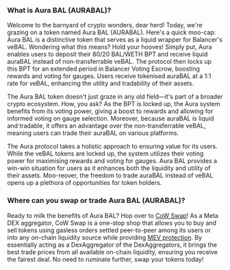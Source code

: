 <h3>What is Aura BAL (AURABAL)?</h3>

<p>Welcome to the barnyard of crypto wonders, dear herd! Today, we're grazing on a token named Aura BAL (AURABAL). Here's a quick moo-cap: Aura BAL is a distinctive token that serves as a liquid wrapper for Balancer's veBAL. Wondering what this means? Hold your hooves! Simply put, Aura enables users to deposit their 80/20 BAL/WETH BPT and receive liquid auraBAL instead of non-transferrable veBAL. The protocol then locks up this BPT for an extended period in Balancer Voting Escrow, boosting rewards and voting for gauges. Users receive tokenised auraBAL at a 1:1 rate for veBAL, enhancing the utility and tradability of their assets.</p>

<p>The Aura BAL token doesn't just graze in any old field—it's part of a broader crypto ecosystem. How, you ask? As the BPT is locked up, the Aura system benefits from its voting power, giving a boost to rewards and allowing for informed voting on gauge selection. Moreover, because auraBAL is liquid and tradable, it offers an advantage over the non-transferrable veBAL, meaning users can trade their auraBAL on various platforms.</p>

<p>The Aura protocol takes a holistic approach to ensuring value for its users. While the veBAL tokens are locked up, the system utilizes their voting power for maximising rewards and voting for gauges. Aura BAL provides a win-win situation for users as it enhances both the liquidity and utility of their assets. Moo-reover, the freedom to trade auraBAL instead of veBAL opens up a plethora of opportunities for token holders.</p>

<h3>Where can you swap or trade Aura BAL (AURABAL)?</h3>

<p>Ready to milk the benefits of Aura BAL? Hop over to <a href="https://swap.cow.fi/" rel="noopener" target="_blank">CoW Swap</a>! As a Meta DEX aggregator, CoW Swap is a one-stop shop that allows you to buy and sell tokens using gasless orders settled peer-to-peer among its users or into any on-chain liquidity source while providing <a href="https://ethereum.org/en/developers/docs/mev/" rel="nofollow noreferrer noopener" target="_blank">MEV protection</a>. By essentially acting as a DexAggregator of the DexAggregators, it brings the best trade prices from all available on-chain liquidity, ensuring you receive the fairest deal. No need to ruminate further, swap your tokens today!</p>
